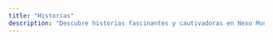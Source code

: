```yaml
---
title: "Historias"
description: "Descubre historias fascinantes y cautivadoras en Nexo Mundial. Desde relatos de ficción hasta narrativas basadas en hechos reales, sumérgete en mundos llenos de aventura, emoción y personajes memorables. ¡Explora y disfruta de historias únicas que te harán soñar y reflexionar!"
---
```

